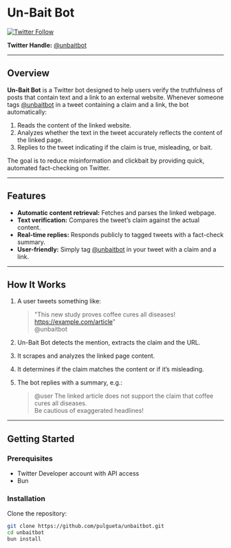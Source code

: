 <!-- Yes, this was AI generated lol -->

# Un-Bait Bot

[![Twitter Follow](https://img.shields.io/twitter/follow/unbaitbot?style=social)](https://twitter.com/unbaitbot)

**Twitter Handle:** [@unbaitbot](https://twitter.com/unbaitbot)

---

## Overview

**Un-Bait Bot** is a Twitter bot designed to help users verify the truthfulness of posts that contain text and a link to an external website. Whenever someone tags [@unbaitbot](https://twitter.com/unbaitbot) in a tweet containing a claim and a link, the bot automatically:

1. Reads the content of the linked website.
2. Analyzes whether the text in the tweet accurately reflects the content of the linked page.
3. Replies to the tweet indicating if the claim is true, misleading, or bait.

The goal is to reduce misinformation and clickbait by providing quick, automated fact-checking on Twitter.

---

## Features

- **Automatic content retrieval:** Fetches and parses the linked webpage.
- **Text verification:** Compares the tweet’s claim against the actual content.
- **Real-time replies:** Responds publicly to tagged tweets with a fact-check summary.
- **User-friendly:** Simply tag [@unbaitbot](https://twitter.com/unbaitbot) in your tweet with a claim and a link.

---

## How It Works

1. A user tweets something like:

   > "This new study proves coffee cures all diseases! https://example.com/article"  
   > @unbaitbot

2. Un-Bait Bot detects the mention, extracts the claim and the URL.
3. It scrapes and analyzes the linked page content.
4. It determines if the claim matches the content or if it’s misleading.
5. The bot replies with a summary, e.g.:

   > @user The linked article does not support the claim that coffee cures all diseases.  
   > Be cautious of exaggerated headlines!

---

## Getting Started

### Prerequisites

- Twitter Developer account with API access
- Bun

### Installation

Clone the repository:

```bash
git clone https://github.com/pulgueta/unbaitbot.git
cd unbaitbot
bun install
```
